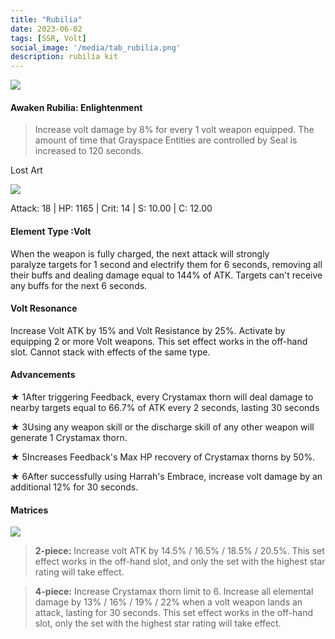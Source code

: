 ```yaml
---
title: "Rubilia"
date: 2023-06-02
tags: [SSR, Volt]
social_image: '/media/tab_rubilia.png'
description: rubilia kit
---
```


![](https://telegra.ph/file/cf9ceaf192d1ca4148b0e.png)

#### Awaken Rubilia: Enlightenment

> Increase volt damage by 8% for every 1 volt weapon equipped. The amount of time that Grayspace Entities are controlled by Seal is increased to 120 seconds.

Lost Art

![](https://telegra.ph/file/dc10128262fa1cafb115d.png)

Attack: 18 | HP: 1165 | Crit: 14 | S: 10.00 | C: 12.00

####

#### Element Type :Volt

When the weapon is fully charged, the next attack will strongly paralyze targets for 1 second and electrify them for 6 seconds, removing all their buffs and dealing damage equal to 144% of ATK. Targets can't receive any buffs for the next 6 seconds.

#### Volt Resonance

Increase Volt ATK by 15% and Volt Resistance by 25%. Activate by equipping 2 or more Volt weapons. This set effect works in the off-hand slot. Cannot stack with effects of the same type.

####

#### Advancements

★ 1After triggering Feedback, every Crystamax thorn will deal damage to nearby targets equal to 66.7% of ATK every 2 seconds, lasting 30 seconds

★ 3Using any weapon skill or the discharge skill of any other weapon will generate 1 Crystamax thorn.

★ 5Increases Feedback's Max HP recovery of Crystamax thorns by 50%.

★ 6After successfully using Harrah's Embrace, increase volt damage by an additional 12% for 30 seconds.

#### Matrices

![](https://telegra.ph/file/d188583ef4e4fc96c8e0e.png)

> **2-piece:** Increase volt ATK by 14.5% / 16.5% / 18.5% / 20.5%. This set effect works in the off-hand slot, and only the set with the highest star rating will take effect.

> **4-piece:** Increase Crystamax thorn limit to 6. Increase all elemental damage by 13% / 16% / 19% / 22% when a volt weapon lands an attack, lasting for 30 seconds. This set effect works in the off-hand slot, only the set with the highest star rating will take effect.